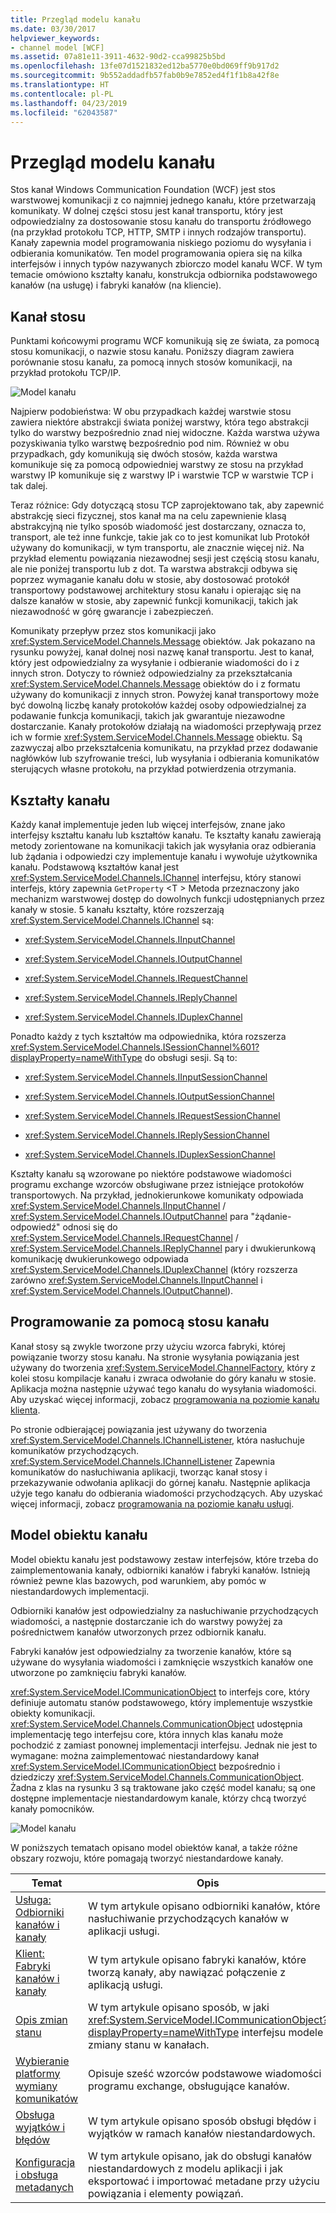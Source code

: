 ```yaml
---
title: Przegląd modelu kanału
ms.date: 03/30/2017
helpviewer_keywords:
- channel model [WCF]
ms.assetid: 07a81e11-3911-4632-90d2-cca99825b5bd
ms.openlocfilehash: 13fe07d1521832ed12ba5770e0bd069ff9b917d2
ms.sourcegitcommit: 9b552addadfb57fab0b9e7852ed4f1f1b8a42f8e
ms.translationtype: HT
ms.contentlocale: pl-PL
ms.lasthandoff: 04/23/2019
ms.locfileid: "62043587"
---
```

# <a name="channel-model-overview"></a>Przegląd modelu kanału
Stos kanał Windows Communication Foundation (WCF) jest stos warstwowej komunikacji z co najmniej jednego kanału, które przetwarzają komunikaty. W dolnej części stosu jest kanał transportu, który jest odpowiedzialny za dostosowanie stosu kanału do transportu źródłowego (na przykład protokołu TCP, HTTP, SMTP i innych rodzajów transportu). Kanały zapewnia model programowania niskiego poziomu do wysyłania i odbierania komunikatów. Ten model programowania opiera się na kilka interfejsów i innych typów nazywanych zbiorczo model kanału WCF. W tym temacie omówiono kształty kanału, konstrukcja odbiornika podstawowego kanałów (na usługę) i fabryki kanałów (na kliencie).  
  
## <a name="channel-stack"></a>Kanał stosu  
 Punktami końcowymi programu WCF komunikują się ze świata, za pomocą stosu komunikacji, o nazwie stosu kanału. Poniższy diagram zawiera porównanie stosu kanału, za pomocą innych stosów komunikacji, na przykład protokołu TCP/IP.  
  
 ![Model kanału](../../../../docs/framework/wcf/extending/media/wcfc-channelstackhighlevelc.gif "wcfc_ChannelStackHighLevelc")  
  
 Najpierw podobieństwa: W obu przypadkach każdej warstwie stosu zawiera niektóre abstrakcji świata poniżej warstwy, która tego abstrakcji tylko do warstwy bezpośrednio znad niej widoczne. Każda warstwa używa pozyskiwania tylko warstwę bezpośrednio pod nim. Również w obu przypadkach, gdy komunikują się dwóch stosów, każda warstwa komunikuje się za pomocą odpowiedniej warstwy ze stosu na przykład warstwy IP komunikuje się z warstwy IP i warstwie TCP w warstwie TCP i tak dalej.  
  
 Teraz różnice: Gdy dotyczącą stosu TCP zaprojektowano tak, aby zapewnić abstrakcję sieci fizycznej, stos kanał ma na celu zapewnienie klasą abstrakcyjną nie tylko sposób wiadomość jest dostarczany, oznacza to, transport, ale też inne funkcje, takie jak co to jest komunikat lub Protokół używany do komunikacji, w tym transportu, ale znacznie więcej niż. Na przykład elementu powiązania niezawodnej sesji jest częścią stosu kanału, ale nie poniżej transportu lub z dot. Ta warstwa abstrakcji odbywa się poprzez wymaganie kanału dołu w stosie, aby dostosować protokół transportowy podstawowej architektury stosu kanału i opierając się na dalsze kanałów w stosie, aby zapewnić funkcji komunikacji, takich jak niezawodność w górę gwarancje i zabezpieczeń.  
  
 Komunikaty przepływ przez stos komunikacji jako <xref:System.ServiceModel.Channels.Message> obiektów. Jak pokazano na rysunku powyżej, kanał dolnej nosi nazwę kanał transportu. Jest to kanał, który jest odpowiedzialny za wysyłanie i odbieranie wiadomości do i z innych stron. Dotyczy to również odpowiedzialny za przekształcania <xref:System.ServiceModel.Channels.Message> obiektów do i z formatu używany do komunikacji z innych stron. Powyżej kanał transportowy może być dowolną liczbę kanały protokołów każdej osoby odpowiedzialnej za podawanie funkcja komunikacji, takich jak gwarantuje niezawodne dostarczanie. Kanały protokołów działają na wiadomości przepływają przez ich w formie <xref:System.ServiceModel.Channels.Message> obiektu. Są zazwyczaj albo przekształcenia komunikatu, na przykład przez dodawanie nagłówków lub szyfrowanie treści, lub wysyłania i odbierania komunikatów sterujących własne protokołu, na przykład potwierdzenia otrzymania.  
  
## <a name="channel-shapes"></a>Kształty kanału  
 Każdy kanał implementuje jeden lub więcej interfejsów, znane jako interfejsy kształtu kanału lub kształtów kanału. Te kształty kanału zawierają metody zorientowane na komunikacji takich jak wysyłania oraz odbierania lub żądania i odpowiedzi czy implementuje kanału i wywołuje użytkownika kanału. Podstawową kształtów kanał jest <xref:System.ServiceModel.Channels.IChannel> interfejsu, który stanowi interfejs, który zapewnia `GetProperty` \<T > Metoda przeznaczony jako mechanizm warstwowej dostęp do dowolnych funkcji udostępnianych przez kanały w stosie. 5 kanału kształty, które rozszerzają <xref:System.ServiceModel.Channels.IChannel> są:  
  
- <xref:System.ServiceModel.Channels.IInputChannel>  
  
- <xref:System.ServiceModel.Channels.IOutputChannel>  
  
- <xref:System.ServiceModel.Channels.IRequestChannel>  
  
- <xref:System.ServiceModel.Channels.IReplyChannel>  
  
- <xref:System.ServiceModel.Channels.IDuplexChannel>  
  
 Ponadto każdy z tych kształtów ma odpowiednika, która rozszerza <xref:System.ServiceModel.Channels.ISessionChannel%601?displayProperty=nameWithType> do obsługi sesji. Są to:  
  
- <xref:System.ServiceModel.Channels.IInputSessionChannel>  
  
- <xref:System.ServiceModel.Channels.IOutputSessionChannel>  
  
- <xref:System.ServiceModel.Channels.IRequestSessionChannel>  
  
- <xref:System.ServiceModel.Channels.IReplySessionChannel>  
  
- <xref:System.ServiceModel.Channels.IDuplexSessionChannel>  
  
 Kształty kanału są wzorowane po niektóre podstawowe wiadomości programu exchange wzorców obsługiwane przez istniejące protokołów transportowych. Na przykład, jednokierunkowe komunikaty odpowiada <xref:System.ServiceModel.Channels.IInputChannel> / <xref:System.ServiceModel.Channels.IOutputChannel> para "żądanie-odpowiedź" odnosi się do <xref:System.ServiceModel.Channels.IRequestChannel> / <xref:System.ServiceModel.Channels.IReplyChannel> pary i dwukierunkową komunikację dwukierunkowego odpowiada <xref:System.ServiceModel.Channels.IDuplexChannel> (który rozszerza zarówno <xref:System.ServiceModel.Channels.IInputChannel> i <xref:System.ServiceModel.Channels.IOutputChannel>).  
  
## <a name="programming-with-the-channel-stack"></a>Programowanie za pomocą stosu kanału  
 Kanał stosy są zwykle tworzone przy użyciu wzorca fabryki, której powiązanie tworzy stosu kanału. Na stronie wysyłania powiązania jest używany do tworzenia <xref:System.ServiceModel.ChannelFactory>, który z kolei stosu kompilacje kanału i zwraca odwołanie do góry kanału w stosie. Aplikacja można następnie używać tego kanału do wysyłania wiadomości. Aby uzyskać więcej informacji, zobacz [programowania na poziomie kanału klienta](../../../../docs/framework/wcf/extending/client-channel-level-programming.md).  
  
 Po stronie odbierającej powiązania jest używany do tworzenia <xref:System.ServiceModel.Channels.IChannelListener>, która nasłuchuje komunikatów przychodzących. <xref:System.ServiceModel.Channels.IChannelListener> Zapewnia komunikatów do nasłuchiwania aplikacji, tworząc kanał stosy i przekazywanie odwołania aplikacji do górnej kanału. Następnie aplikacja użyje tego kanału do odbierania wiadomości przychodzących. Aby uzyskać więcej informacji, zobacz [programowania na poziomie kanału usługi](../../../../docs/framework/wcf/extending/service-channel-level-programming.md).  
  
## <a name="the-channel-object-model"></a>Model obiektu kanału  
 Model obiektu kanału jest podstawowy zestaw interfejsów, które trzeba do zaimplementowania kanały, odbiorniki kanałów i fabryki kanałów. Istnieją również pewne klas bazowych, pod warunkiem, aby pomóc w niestandardowych implementacji.  
  
 Odbiorniki kanałów jest odpowiedzialny za nasłuchiwanie przychodzących wiadomości, a następnie dostarczanie ich do warstwy powyżej za pośrednictwem kanałów utworzonych przez odbiornik kanału.  
  
 Fabryki kanałów jest odpowiedzialny za tworzenie kanałów, które są używane do wysyłania wiadomości i zamknięcie wszystkich kanałów one utworzone po zamknięciu fabryki kanałów.  
  
 <xref:System.ServiceModel.ICommunicationObject> to interfejs core, który definiuje automatu stanów podstawowego, który implementuje wszystkie obiekty komunikacji. <xref:System.ServiceModel.Channels.CommunicationObject> udostępnia implementację tego interfejsu core, która innych klas kanału może pochodzić z zamiast ponownej implementacji interfejsu. Jednak nie jest to wymagane: można zaimplementować niestandardowy kanał <xref:System.ServiceModel.ICommunicationObject> bezpośrednio i dziedziczy <xref:System.ServiceModel.Channels.CommunicationObject>. Żadna z klas na rysunku 3 są traktowane jako część model kanału; są one dostępne implementacje niestandardowym kanale, którzy chcą tworzyć kanały pomocników.  
  
 ![Model kanału](../../../../docs/framework/wcf/extending/media/wcfc-wcfcchannelsigure3omumtreec.gif "wcfc_WCFCChannelsigure3OMUMTreec")  
  
 W poniższych tematach opisano model obiektów kanał, a także różne obszary rozwoju, które pomagają tworzyć niestandardowe kanały.  
  
|Temat|Opis|  
|-----------|-----------------|  
|[Usługa: Odbiorniki kanałów i kanały](../../../../docs/framework/wcf/extending/service-channel-listeners-and-channels.md)|W tym artykule opisano odbiorniki kanałów, które nasłuchiwanie przychodzących kanałów w aplikacji usługi.|  
|[Klient: Fabryki kanałów i kanały](../../../../docs/framework/wcf/extending/client-channel-factories-and-channels.md)|W tym artykule opisano fabryki kanałów, które tworzą kanały, aby nawiązać połączenie z aplikacją usługi.|  
|[Opis zmian stanu](../../../../docs/framework/wcf/extending/understanding-state-changes.md)|W tym artykule opisano sposób, w jaki <xref:System.ServiceModel.ICommunicationObject?displayProperty=nameWithType> interfejsu modele zmiany stanu w kanałach.|  
|[Wybieranie platformy wymiany komunikatów](../../../../docs/framework/wcf/extending/choosing-a-message-exchange-pattern.md)|Opisuje sześć wzorców podstawowe wiadomości programu exchange, obsługujące kanałów.|  
|[Obsługa wyjątków i błędów](../../../../docs/framework/wcf/extending/handling-exceptions-and-faults.md)|W tym artykule opisano sposób obsługi błędów i wyjątków w ramach kanałów niestandardowych.|  
|[Konfiguracja i obsługa metadanych](../../../../docs/framework/wcf/extending/configuration-and-metadata-support.md)|W tym artykule opisano, jak do obsługi kanałów niestandardowych z modelu aplikacji i jak eksportować i importować metadane przy użyciu powiązania i elementy powiązań.|
